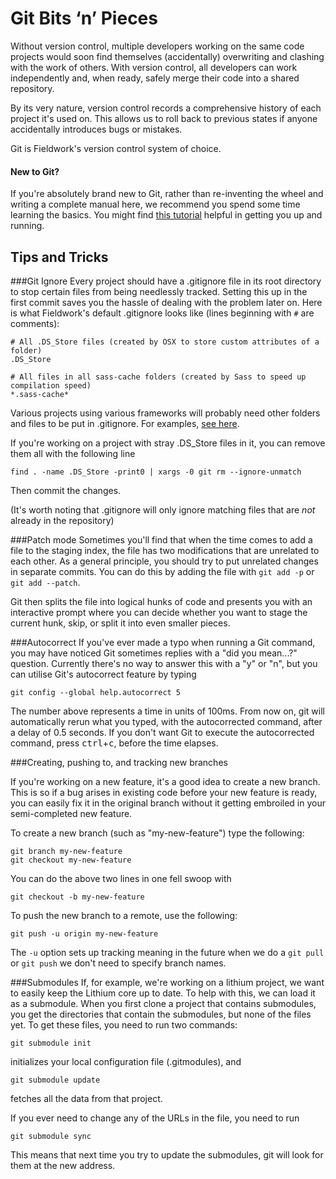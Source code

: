 Git Bits ‘n’ Pieces
===================

Without version control, multiple developers working on the same code projects would soon find themselves
(accidentally) overwriting and clashing with the work of others. With version control, all developers can 
work independently and, when ready, safely merge their code into a shared repository.

By its very nature, version control records a comprehensive history of each project it's used on. This allows us to roll back to previous states
if anyone accidentally introduces bugs or mistakes.

Git is Fieldwork's version control system of choice.


#### New to Git?

If you're absolutely brand new to Git, rather than re-inventing the wheel and writing a complete manual here, we recommend you spend some time learning the basics.
You might find [this tutorial](https://www.atlassian.com/git/tutorial/git-basics) helpful in getting you up and running.

## Tips and Tricks

###Git Ignore
Every project should have a .gitignore file in its root directory to stop certain files from being needlessly tracked. Setting this up in the first
commit saves you the hassle of dealing with the problem later on. Here is what Fieldwork's default .gitignore looks like (lines beginning with `#` are comments):

	# All .DS_Store files (created by OSX to store custom attributes of a folder)
    .DS_Store

	# All files in all sass-cache folders (created by Sass to speed up compilation speed)
    *.sass-cache*

Various projects using various frameworks will probably need other folders and files to be put in .gitignore. For examples, [see here](https://github.com/github/gitignore).

If you're working on a project with stray .DS_Store files in it, you can remove them all with the following line

    find . -name .DS_Store -print0 | xargs -0 git rm --ignore-unmatch

Then commit the changes.

(It's worth noting that .gitignore will only ignore matching files that are *not* already in the repository)

###Patch mode
Sometimes you'll find that when the time comes to add a file to the staging index, the file has two modifications that are unrelated to each other.
As a general principle, you should try to put unrelated changes in separate commits. You can do this by adding the file with `git add -p` or `git add --patch`.

Git then splits the file into logical hunks of code and presents you with an interactive prompt where you can decide whether you want to stage the current hunk, skip, or split it into even smaller pieces.

###Autocorrect
If you've ever made a typo when running a Git command, you may have noticed Git sometimes replies with a "did you mean...?" question. Currently there's no way to answer this with a "y" or "n", but you can utilise Git's autocorrect feature by typing

	git config --global help.autocorrect 5

The number above represents a time in units of 100ms. From now on, git will automatically rerun what you typed, with the autocorrected command, after a delay of 0.5 seconds. If you don't want Git to execute the autocorrected command, press <kbd>ctrl</kbd>+<kbd>c</kbd>, before the time elapses.

###Creating, pushing to, and tracking new branches

If you're working on a new feature, it's a good idea to create a new branch. This is so if a bug arises in existing code before your new feature is ready, you can easily fix it in the original branch without it getting embroiled in your semi-completed new feature.

To create a new branch (such as "my-new-feature") type the following: 

	git branch my-new-feature
	git checkout my-new-feature

You can do the above two lines in one fell swoop with

	git checkout -b my-new-feature

To push the new branch to a remote, use the following:

	git push -u origin my-new-feature

The `-u` option sets up tracking meaning in the future when we do a `git pull` or `git push` we don't need to specify branch names.



###Submodules
If, for example, we're working on a lithium project, we want to easily keep the Lithium core up to date. To help with this, we can load it as a submodule.
When you first clone a project that contains submodules, you get the directories that contain the submodules, but none of the files yet. To get these files,
you need to run two commands: 

`git submodule init`

initializes your local configuration file (.gitmodules), and 

`git submodule update` 

fetches all the data from that project.

If you ever need to change any of the URLs in the file, you need to run 

`git submodule sync`

This means that next time you try to update the submodules, git will look for them at the new address.